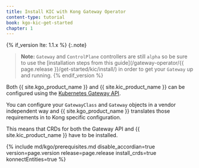 ```yaml
---
title: Install KIC with Kong Gateway Operator
content-type: tutorial
book: kgo-kic-get-started
chapter: 1
---
```


{% if_version lte: 1.1.x %}
{:.note}
> **Note:** `Gateway` and `ControlPlane` controllers are still `alpha` so be sure
> to use the [installation steps from this guide](/gateway-operator/{{ page.release }}/get-started/kic/install/)
> in order to get your `Gateway` up and running.
{% endif_version %}

Both {{ site.kgo_product_name }} and {{ site.kic_product_name }} can be configured using the [Kubernetes Gateway API](https://github.com/kubernetes-sigs/gateway-api).

You can configure your `GatewayClass` and `Gateway` objects in a vendor independent way and {{ site.kgo_product_name }} translates those requirements in to Kong specific configuration.

This means that CRDs for both the Gateway API and {{ site.kic_product_name }} have to be installed.

{% include md/kgo/prerequisites.md disable_accordian=true version=page.version release=page.release install_crds=true konnectEntities=true %}
